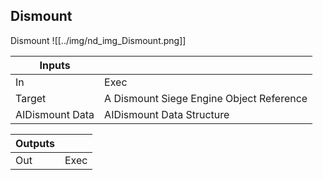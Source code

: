 ## Dismount
Dismount
![[../img/nd_img_Dismount.png]]

|Inputs||
|--|--|
| In | Exec |
| Target | A Dismount Siege Engine Object Reference |
| AIDismount Data | AIDismount Data Structure |

|Outputs||
|--|--|
| Out | Exec |
